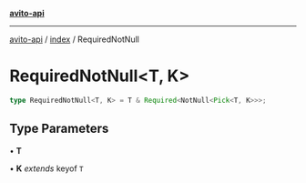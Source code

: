 [**avito-api**](../../README.md)

***

[avito-api](../../README.md) / [index](../README.md) / RequiredNotNull

# RequiredNotNull\<T, K\>

```ts
type RequiredNotNull<T, K> = T & Required<NotNull<Pick<T, K>>>;
```

## Type Parameters

• **T**

• **K** *extends* keyof `T`
